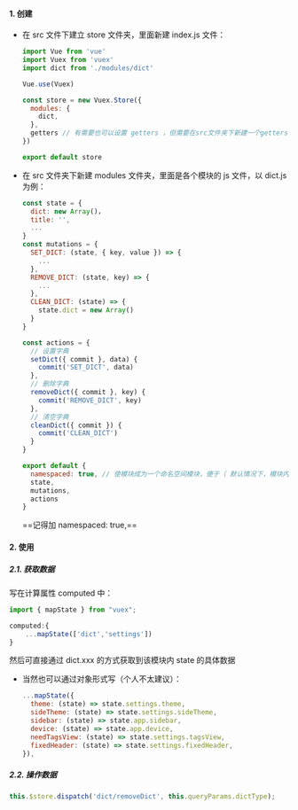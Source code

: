 #### 1. 创建

- 在 src 文件下建立 store 文件夹，里面新建 index.js 文件：

  ```js
  import Vue from 'vue'
  import Vuex from 'vuex'
  import dict from './modules/dict'
  
  Vue.use(Vuex)
  
  const store = new Vuex.Store({
    modules: {
      dict,
    },
    getters // 有需要也可以设置 getters ，但需要在src文件夹下新建一个getters.js文件
  })
  
  export default store
  ```

  

- 在 src 文件夹下新建 modules 文件夹，里面是各个模块的 js 文件，以 dict.js 为例：

  ```js
  const state = {
    dict: new Array()，
    title: '',
    ...
  }
  const mutations = {
    SET_DICT: (state, { key, value }) => {
      ...
    },
    REMOVE_DICT: (state, key) => {
      ...
    },
    CLEAN_DICT: (state) => {
      state.dict = new Array()
    }
  }
  
  const actions = {
    // 设置字典
    setDict({ commit }, data) {
      commit('SET_DICT', data)
    },
    // 删除字典
    removeDict({ commit }, key) {
      commit('REMOVE_DICT', key)
    },
    // 清空字典
    cleanDict({ commit }) {
      commit('CLEAN_DICT')
    }
  }
  
  export default {
    namespaced: true, // 使模块成为一个命名空间模块，便于（ 默认情况下，模块内部的 action、mutation 和 getter 是注册在全局命名空间的，这样使得多个模块能够对同一 mutation 或 action 作出响应。）
    state,
    mutations,
    actions
  }
  
  
  ```
  
  ==记得加 namespaced: true,==

#### 2. 使用

##### 2.1. 获取数据

写在计算属性 computed 中：

```js
import { mapState } from "vuex";

computed:{
	...mapState(['dict','settings'])
}
```

然后可直接通过 dict.xxx 的方式获取到该模块内 state 的具体数据

- 当然也可以通过对象形式写（个人不太建议）：

  ```js
  ...mapState({
    theme: (state) => state.settings.theme,
    sideTheme: (state) => state.settings.sideTheme,
    sidebar: (state) => state.app.sidebar,
    device: (state) => state.app.device,
    needTagsView: (state) => state.settings.tagsView,
    fixedHeader: (state) => state.settings.fixedHeader,
  }),
  ```


##### 2.2. 操作数据

```js
this.$store.dispatch('dict/removeDict', this.queryParams.dictType);
```

